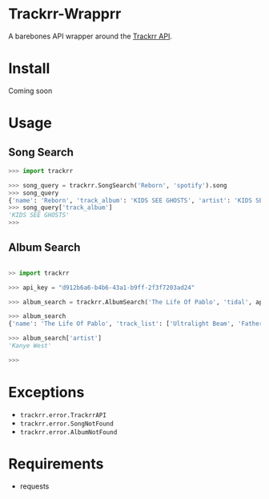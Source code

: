 # Trackrr-Wrapprr


A barebones API wrapper around the [Trackrr API](https://github.com/exofeel/Trackrr-API).


# Install

Coming soon

# Usage

## Song Search


```python
>>> import trackrr

>>> song_query = trackrr.SongSearch('Reborn', 'spotify').song
>>> song_query
{'name': 'Reborn', 'track_album': 'KIDS SEE GHOSTS', 'artist': 'KIDS SEE GHOSTS', 'link': 'https://open.spotify.com/track/4RVbK6cV0VqWdpCDcx3hiT', 'cover_url': 'https://i.scdn.co/image/64cc5671890ba19c6c42a533eed08da56d29bdca', 'service': 'Spotify', 'release_date': 'June 8, 2018', 'status': 'ok'}
>>> song_query['track_album']
'KIDS SEE GHOSTS'
>>> 
```


## Album Search

```python

>> import trackrr

>>> api_key = "d912b6a6-b4b6-43a1-b9ff-2f3f7203ad24"

>>> album_search = trackrr.AlbumSearch('The Life Of Pablo', 'tidal', api_key).album

>>> album_search
{'name': 'The Life Of Pablo', 'track_list': ['Ultralight Beam', 'Father Stretch My Hands Pt. 1', 'Pt. 2', 'Famous', 'Feedback', 'Low Lights', 'Highlights', 'Freestyle 4', 'I Love Kanye', 'Waves', 'FML', 'Real Friends', 'Wolves', "Frank's Track", 'Siiiiiiiiilver Surffffeeeeer Intermission', '30 Hours', 'No More Parties In LA', 'Facts (Charlie Heat Version)', 'Fade', 'Saint Pablo'], 'artist': 'Kanye West', 'link': 'http://www.tidal.com/album/57273408', 'cover_url': 'https://resources.wimpmusic.com/images/114d07f0/0070/4a98/b7e8/0b4f77ce47cd/1280x1280.jpg', 'service': 'Tidal', 'release_date': 'June 10, 2016', 'status': 'ok'}

>>> album_search['artist']
'Kanye West'

>>> 
```


# Exceptions

- ``trackrr.error.TrackrrAPI``
- ``trackrr.error.SongNotFound``
- ``trackrr.error.AlbumNotFound``


# Requirements

- requests


